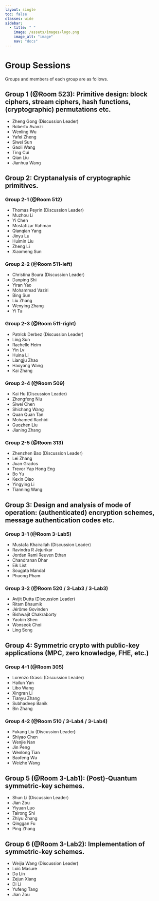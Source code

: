 ```yaml
---
layout: single
toc: false
classes: wide
sidebar:  
  - title: " "   
    image: /assets/images/logo.png
    image_alt: "image"
    nav: "docs"
---
```



# Group Sessions

Groups and members of each group are as follows.
<!-- ### Group A-1 (@Room 513): Cryptanalysis 1  -->

## Group 1 (@Room 523): Primitive design: block ciphers, stream ciphers, hash functions, (cryptographic) permutations etc.
* Zheng Gong (Discussion Leader)
* Roberto Avanzi
* Wenling Wu
* Yafei Zheng
* Siwei Sun
* Gaoli Wang
* Ting Cui
* Qian Liu
* Jianhua Wang

## Group 2: Cryptanalysis of cryptographic primitives.
### Group 2-1 (@Room 512)
* Thomas Peyrin (Discussion Leader)
* Muzhou Li
* Yi Chen
* Mostafizar Rahman 
* Qianqian Yang
* Jinyu Lu
* Huimin Liu
* Zheng Li
* Xiaomeng Sun

### Group 2-2 (@Room 511-left)
* Christina Boura (Discussion Leader)
* Danping Shi
* Yiran Yao
* Mohammad Vaziri
* Bing Sun
* Liu Zhang
* Wenying Zhang
* Yi Tu

### Group 2-3 (@Room 511-right)
* Patrick Derbez (Discussion Leader)
* Ling Sun
* Rachelle Heim
* Yin Lv
* Huina Li
* Liangju Zhao
* Haoyang Wang
* Kai Zhang

### Group 2-4 (@Room 509)
* Kai Hu (Discussion Leader)
* Zhongfeng Niu
* Siwei Chen
* Shichang Wang
* Quan Quan Tan
* Mohamed Rachidi
* Guozhen Liu
* Jianing Zhang

### Group 2-5 (@Room 313)
* Zhenzhen Bao (Discussion Leader)
* Lei Zhang
* Juan Grados
* Trevor Yap Hong Eng
* Bo Yu
* Kexin Qiao
* Yingying Li
* Tianning Wang

## Group 3: Design and analysis of mode of operation: (authenticated) encryption schemes, message authentication codes etc.
### Group 3-1 (@Room 3-Lab5)

* Mustafa Khairallah (Discussion Leader)
* Ravindra R Jejurikar
* Jordan Rami Reuven Ethan
* Chandranan Dhar
* Eik List
* Sougata Mandal
* Phuong Pham

### Group 3-2 (@Room 520 / 3-Lab3 / 3-Lab3)
* Avijit  Dutta (Discussion Leader)
* Ritam Bhaumik                    
* Jérôme  Govinden                 
* Bishwajit Chakraborty            
* Yaobin  Shen                     
* Wonseok Choi                     
* Ling Song                       

## Group 4: Symmetric crypto with public-key applications (MPC, zero knowledge, FHE, etc.)
### Group 4-1 (@Room 305)
- Lorenzo Grassi (Discussion Leader)
- Hailun Yan
- Libo Wang
- Xingran Li
- Tianyu Zhang
- Subhadeep Banik
- Bin Zhang

### Group 4-2 (@Room 510 / 3-Lab4 / 3-Lab4)
- Fukang Liu (Discussion Leader)
- Shiyao Chen
- Wenjie Nan
- Jin Peng
- Wenlong Tian
- Baofeng Wu
- Weizhe Wang

## Group 5 (@Room 3-Lab1): (Post)-Quantum symmetric-key schemes.
- Shun Li (Discussion Leader)
- Jian Zou
- Yiyuan Luo
- Tairong Shi
- Zhiyu Zhang
- Qinggan Fu
- Ping Zhang

## Group 6 (@Room 3-Lab2): Implementation of symmetric-key schemes.
- Weijia Wang (Discussion Leader)
- Loïc Masure
- Da Lin
- Zejun Xiang
- Di Li
- Yufeng Tang
- Jian Zou



<!-- ### Group C (@Room: 502): Design and analysis of mode of operation
---
- Kazuhiko Minematsu
- Yusuke Naito
- Akiko Inoue
- Jooyoung Lee
- Wonseok Choi
- Byeonghak Lee
- Eik List -->

<!-- ### Group D (@Room: 501): (Post)-Quantum symmetric-key schemes
---
- Yunwen Liu
- Akinori Hosoyamada
- Carlos Cid
- Siang Meng Sim -->


